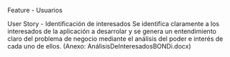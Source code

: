 

Feature - Usuarios

User Story - Identificación de interesados
Se identifica claramente a los interesados de la aplicación a desarrolar y se genera un entendimiento claro del problema de negocio mediante el análisis del poder e interés de cada uno de ellos.
(Anexo: AnálisisDeInteresadosBONDi.docx)